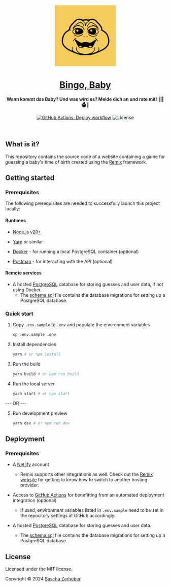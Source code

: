 <div align="center">
  <img alt="The icon of the website, showing stylized film perforations surrounding stylized diaphragm blades" src="public/android-chrome-512x512.png" width="192px" />
  <br />
  <h1><a href="https://bingobaby.sascha.app">Bingo, Baby</a></h1>
  <strong>Wann kommt das Baby? Und was wird es? Melde dich an und rate mit! 👶🏻🗳️📅</strong>
  <br />
  <br />
  <a href="https://github.com/saschazar21/bingobaby/actions/workflows/deploy.yml"><img alt="GitHub Actions: Deploy workflow" src="https://github.com/saschazar21/bingobaby/actions/workflows/deploy.yml/badge.svg" /></a> <img alt="License" src="https://img.shields.io/github/license/saschazar21/bingobaby" />
  <br />
  <br />
  <br />
</div>

## What is it?

This repository contains the source code of a website containing a game for guessing a baby's time of birth created using the [Remix](https://remix.run) framework.

## Getting started

### Prerequisites

The following prerequisites are needed to successfully launch this project locally:

#### Runtimes

- [Node.js v20+](https://nodejs.org/en/)

- [Yarn](https://yarnpkg.dev/) or similar
- [Docker](https://docker.com) - for running a local PostgreSQL container (optional)
- [Postman](https://www.postman.com/) - for interacting with the API (optional)

#### Remote services

- A hosted [PostgreSQL](https://www.postgresql.org/) database for storing guesses and user data, if not using Docker.
  - The [schema.sql](schema.sql) file contains the database migrations for setting up a PostgreSQL database.

### Quick start

1. Copy `.env.sample` to `.env` and populate the environment variables

   ```bash
   cp .env.sample .env
   ```

2. Install dependencies

   ```bash
   yarn # or npm install
   ```

3. Run the build

   ```bash
   yarn build # or npm run build
   ```

4. Run the local server

   ```bash
   yarn start # or npm start
   ```

--- OR ---

5. Run development preview

   ```bash
   yarn dev # or npm run dev
   ```

## Deployment

### Prerequisites

- A [Netlify](https://netlify.com) account

  - Remix supports other integrations as well. Check out the [Remix website](https://remix.run/) for getting to know how to switch to another hosting provider.

- Access to [GitHub Actions](https://docs.github.com/en/actions) for benefitting from an automated deployment integration (optional)

  - If used, environment variables listed in `.env.sample` need to be set in the repository settings at GitHub accordingly.

- A hosted [PostgreSQL](https://www.postgresql.org/) database for storing guesses and user data.
  - The [schema.sql](schema.sql) file contains the database migrations for setting up a PostgreSQL database.

## License

Licensed under the MIT license.

Copyright ©️ 2024 [Sascha Zarhuber](https://sascha.work)
